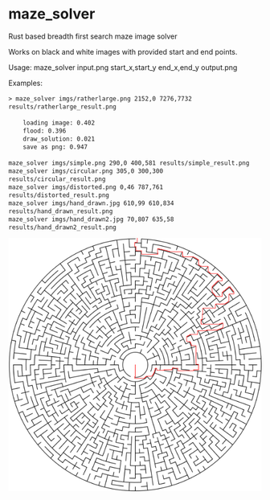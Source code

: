 # maze_solver
Rust based breadth first search maze image solver

Works on black and white images with provided start and end points. 

Usage:
    maze_solver input.png start_x,start_y end_x,end_y output.png 

Examples:

    > maze_solver imgs/ratherlarge.png 2152,0 7276,7732 results/ratherlarge_result.png

        loading image: 0.402
        flood: 0.396
        draw_solution: 0.021
        save as png: 0.947

    maze_solver imgs/simple.png 290,0 400,581 results/simple_result.png 
    maze_solver imgs/circular.png 305,0 300,300 results/circular_result.png
    maze_solver imgs/distorted.png 0,46 787,761 results/distorted_result.png
    maze_solver imgs/hand_drawn.jpg 610,99 610,834 results/hand_drawn_result.png 
    maze_solver imgs/hand_drawn2.jpg 70,807 635,58 results/hand_drawn2_result.png


![](https://raw.githubusercontent.com/ChrisBecker2/maze_solver/main/results/circular_result.png)